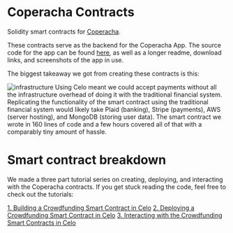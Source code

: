 # Coperacha Contracts
Solidity smart contracts for [Coperacha](https://www.coperacha.app).

These contracts serve as the backend for the Coperacha App. The source code for the app can be found [here](https://github.com/Alex-Neo-Projects/Coperacha-app), as well as a longer readme, download links, and screenshots of the app in use. 

The biggest takeaway we got from creating these contracts is this: 

![infrastructure](https://i.imgur.com/3PqEjaF.png)
Using Celo meant we could accept payments without all the infrastructure overhead of doing it with the traditional financial system. Replicating the functionality of the smart contract using the traditional financial system would likely take Plaid (banking), Stripe (payments), AWS (server hosting), and MongoDB (storing user data). The smart contract we wrote in 160 lines of code and a few hours covered all of that with a comparably tiny amount of hassle.

# Smart contract breakdown

We made a three part tutorial series on creating, deploying, and interacting with the Coperacha contracts. If you get stuck reading the code, feel free to check out the tutorials: 

[1. Building a Crowdfunding Smart Contract in Celo](https://github.com/alexreyes/Celo-Crowdfunding-Tutorial)
[2. Deploying a Crowdfunding Smart Contract in Celo](https://github.com/alexreyes/Celo-Crowdfunding-Tutorial-2)
[3. Interacting with the Crowdfunding Smart Contracts in Celo](https://github.com/alexreyes/Celo-Crowdfunding-Tutorial-3)

